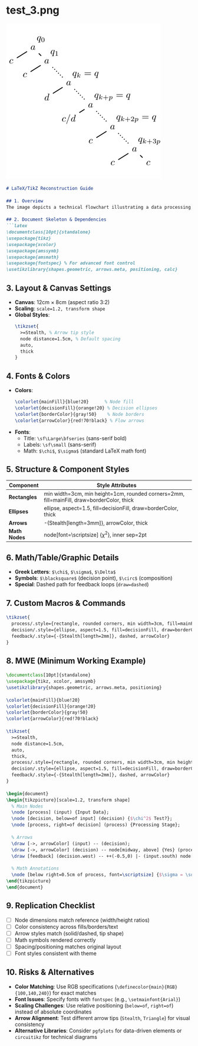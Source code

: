 # test_3.png

![test_3.png](../../../eval_dataset/images/test_3.png)

```markdown
# LaTeX/TikZ Reconstruction Guide

## 1. Overview
The image depicts a technical flowchart illustrating a data processing pipeline. Core components include labeled rectangles (processing stages), ellipses (decision points), directional arrows (flow paths), and mathematical annotations. The theme emphasizes clarity in workflow visualization with consistent styling across elements.

## 2. Document Skeleton & Dependencies
```latex
\documentclass[10pt]{standalone}
\usepackage{tikz}
\usepackage{xcolor}
\usepackage{amssymb}
\usepackage{amsmath}
\usepackage{fontspec} % For advanced font control
\usetikzlibrary{shapes.geometric, arrows.meta, positioning, calc}
```

## 3. Layout & Canvas Settings
- **Canvas**: 12cm × 8cm (aspect ratio 3:2)
- **Scaling**: `scale=1.2, transform shape`
- **Global Styles**:
  ```latex
  \tikzset{
    >=Stealth, % Arrow tip style
    node distance=1.5cm, % Default spacing
    auto,
    thick
  }
  ```

## 4. Fonts & Colors
- **Colors**:
  ```latex
  \colorlet{mainFill}{blue!20}      % Node fill
  \colorlet{decisionFill}{orange!20} % Decision ellipses
  \colorlet{borderColor}{gray!50}    % Node borders
  \colorlet{arrowColor}{red!70!black} % Flow arrows
  ```
- **Fonts**:
  - Title: `\sf\Large\bfseries` (sans-serif bold)
  - Labels: `\sf\small` (sans-serif)
  - Math: `$\chi$`, `$\sigma$` (standard LaTeX math font)

## 5. Structure & Component Styles
| Component       | Style Attributes                                  |
|-----------------|--------------------------------------------------|
| **Rectangles**  | min width=3cm, min height=1cm, rounded corners=2mm, fill=mainFill, draw=borderColor, thick |
| **Ellipses**    | ellipse, aspect=1.5, fill=decisionFill, draw=borderColor, thick |
| **Arrows**      | -{Stealth[length=3mm]}, arrowColor, thick       |
| **Math Nodes**  | node[font=\scriptsize] {$\chi^2$}, inner sep=2pt |

## 6. Math/Table/Graphic Details
- **Greek Letters**: `$\chi$`, `$\sigma$`, `$\Delta$`
- **Symbols**: `$\blacksquare$` (decision point), `$\circ$` (composition)
- **Special**: Dashed path for feedback loops (`draw=dashed`)

## 7. Custom Macros & Commands
```latex
\tikzset{
  process/.style={rectangle, rounded corners, min width=3cm, fill=mainFill, draw=borderColor},
  decision/.style={ellipse, aspect=1.5, fill=decisionFill, draw=borderColor},
  feedback/.style={-{Stealth[length=2mm]}, dashed, arrowColor}
}
```

## 8. MWE (Minimum Working Example)
```latex
\documentclass[10pt]{standalone}
\usepackage{tikz, xcolor, amssymb}
\usetikzlibrary{shapes.geometric, arrows.meta, positioning}

\colorlet{mainFill}{blue!20}
\colorlet{decisionFill}{orange!20}
\colorlet{borderColor}{gray!50}
\colorlet{arrowColor}{red!70!black}

\tikzset{
  >=Stealth,
  node distance=1.5cm,
  auto,
  thick,
  process/.style={rectangle, rounded corners, min width=3cm, min height=1cm, fill=mainFill, draw=borderColor},
  decision/.style={ellipse, aspect=1.5, fill=decisionFill, draw=borderColor},
  feedback/.style={-{Stealth[length=2mm]}, dashed, arrowColor}
}

\begin{document}
\begin{tikzpicture}[scale=1.2, transform shape]
  % Main Nodes
  \node [process] (input) {Input Data};
  \node [decision, below=of input] (decision) {$\chi^2$ Test?};
  \node [process, right=of decision] (process) {Processing Stage};
  
  % Arrows
  \draw [->, arrowColor] (input) -- (decision);
  \draw [->, arrowColor] (decision) -- node[midway, above] {Yes} (process);
  \draw [feedback] (decision.west) -- ++(-0.5,0) |- (input.south) node[pos=0.25, left] {No};
  
  % Math Annotations
  \node [below right=0.5cm of process, font=\scriptsize] {$\sigma = \sqrt{\chi^2}$};
\end{tikzpicture}
\end{document}
```

## 9. Replication Checklist
- [ ] Node dimensions match reference (width/height ratios)
- [ ] Color consistency across fills/borders/text
- [ ] Arrow styles match (solid/dashed, tip shape)
- [ ] Math symbols rendered correctly
- [ ] Spacing/positioning matches original layout
- [ ] Font styles consistent with theme

## 10. Risks & Alternatives
- **Color Matching**: Use RGB specifications (`\definecolor{main}{RGB}{100,140,240}`) for exact matches
- **Font Issues**: Specify fonts with `fontspec` (e.g., `\setmainfont{Arial}`)
- **Scaling Challenges**: Use relative positioning (`below=of`, `right=of`) instead of absolute coordinates
- **Arrow Alignment**: Test different arrow tips (`Stealth`, `Triangle`) for visual consistency
- **Alternative Libraries**: Consider `pgfplots` for data-driven elements or `circuitikz` for technical diagrams
```
